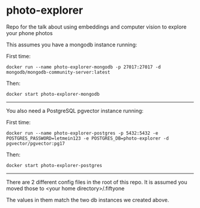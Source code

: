 # photo-explorer
Repo for the talk about using embeddings and computer vision to explore your phone photos


This assumes you have a mongodb instance running:

First time:
```shell
docker run --name photo-explorer-mongodb -p 27017:27017 -d mongodb/mongodb-community-server:latest
```
Then:
```shell
docker start photo-explorer-mongodb
```

--------------------

You also need a  PostgreSQL pgvector instance running:

First time:
```shell
docker run --name photo-explorer-postgres -p 5432:5432 -e POSTGRES_PASSWORD=letmein123 -e POSTGRES_DB=photo-explorer -d pgvector/pgvector:pg17
```
Then:
```shell
docker start photo-explorer-postgres
```

----------------------

There are 2 different config files in the root of this repo. It is assumed you moved those to \<your home directory\>/.fiftyone

The values in them match the two db instances we created above.
